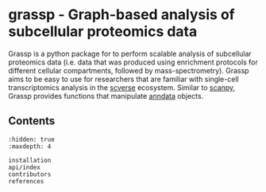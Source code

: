 # grassp - Graph-based analysis of subcellular proteomics data

Grassp is a python package for to perform scalable analysis of subcellular proteomics data (i.e. data that was produced using enrichment protocols for different cellular compartments, followed by mass-spectrometry). Grassp aims to be easy to use for researchers that are familiar with single-cell transcriptomics analysis in the [scverse](https://scverse.org/) ecosystem. Similar to [scanpy](https://scanpy.readthedocs.io/en/stable/), Grassp provides functions that manipulate [anndata](https://anndata.readthedocs.io/en/stable/) objects.

## Contents
```{toctree}
:hidden: true
:maxdepth: 4

installation
api/index
contributors
references
```